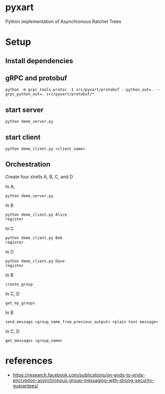 # pyxart
Python implementation of Asynchronous Ratchet Trees

# Setup

## Install dependencies

## gRPC and protobuf

```
python -m grpc_tools.protoc -I src/pyxart/protobuf --python_out=. --grpc_python_out=. src/pyxart/protobuf/*
```

## start server

```
python demo_server.py
```

## start client

```
python demo_client.py <client_name>
```

## Orchestration

Create four shells A, B, C, and D

In A,
```
python demo_server.py
```

In B

```
python demo_client.py Alice
register
```

In C

```
python demo_client.py Bob
register
```

In D
```
python demo_client.py Dave
register
```

In B


```
create_group
```

In C, D

```
get_my_groups
```

In B

```
send_message <group_name_from_previous_output> <plain text message>
```
In C, D

```
get_messages <group_name>
```


# references

- https://research.facebook.com/publications/on-ends-to-ends-encryption-asynchronous-group-messaging-with-strong-security-guarantees/